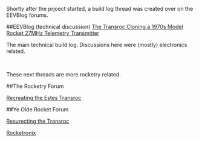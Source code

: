 Shortly after the prjoect started, a build log thread was created over on the EEVBlog forums.  


##EEVBlog (technical discussion)
[The Transroc Cloning a 1970s Model Rocket 27MHz Telemetry Transmitter](https://www.eevblog.com/forum/projects/the-transroc-cloning-a-1970s-model-rocket-27mhz-telemetry-transmitter)

The main technical build log.  Discussions here were (mostly) electronics related.



<p>&nbsp;</p>
These next threads are more rocketry related.

##The Rocketry Forum

[Recreating the Estes Transroc](https://www.rocketryforum.com/threads/recreating-the-estes-transroc.165262/)

##Ye Olde Rocket Forum

[Resurecting the Transroc](https://oldrocketforum.com/showthread.php?p=246895#post246895)

[Rocketronix](https://www.oldrocketforum.com/showthread.php?t=15037)

